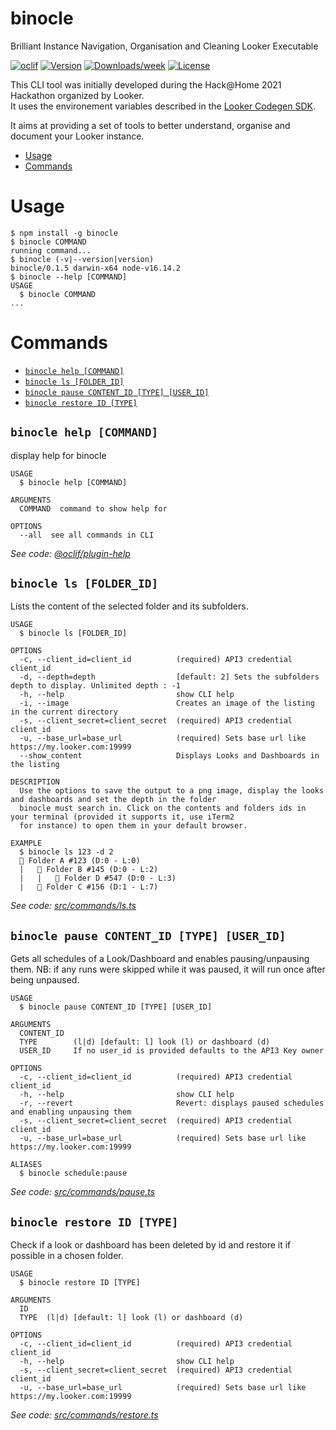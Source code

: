 binocle
=======

Brilliant Instance Navigation, Organisation and Cleaning Looker Executable

[![oclif](https://img.shields.io/badge/cli-oclif-brightgreen.svg)](https://oclif.io)
[![Version](https://img.shields.io/npm/v/binocle.svg)](https://npmjs.org/package/binocle)
[![Downloads/week](https://img.shields.io/npm/dw/binocle.svg)](https://npmjs.org/package/binocle)
[![License](https://img.shields.io/npm/l/binocle.svg)](https://github.com/rthoyer/binocle/blob/master/package.json)

This CLI tool was initially developed during the Hack@Home 2021 Hackathon organized by Looker.  
It uses the environement variables described in the [Looker Codegen SDK](https://github.com/looker-open-source/sdk-codegen#environment-variable-configuration).

It aims at providing a set of tools to better understand, organise and document your Looker instance.

<!-- toc -->
* [Usage](#usage)
* [Commands](#commands)
<!-- tocstop -->
# Usage
<!-- usage -->
```sh-session
$ npm install -g binocle
$ binocle COMMAND
running command...
$ binocle (-v|--version|version)
binocle/0.1.5 darwin-x64 node-v16.14.2
$ binocle --help [COMMAND]
USAGE
  $ binocle COMMAND
...
```
<!-- usagestop -->
# Commands
<!-- commands -->
* [`binocle help [COMMAND]`](#binocle-help-command)
* [`binocle ls [FOLDER_ID]`](#binocle-ls-folder_id)
* [`binocle pause CONTENT_ID [TYPE] [USER_ID]`](#binocle-pause-content_id-type-user_id)
* [`binocle restore ID [TYPE]`](#binocle-restore-id-type)

## `binocle help [COMMAND]`

display help for binocle

```
USAGE
  $ binocle help [COMMAND]

ARGUMENTS
  COMMAND  command to show help for

OPTIONS
  --all  see all commands in CLI
```

_See code: [@oclif/plugin-help](https://github.com/oclif/plugin-help/blob/v3.3.1/src/commands/help.ts)_

## `binocle ls [FOLDER_ID]`

Lists the content of the selected folder and its subfolders.

```
USAGE
  $ binocle ls [FOLDER_ID]

OPTIONS
  -c, --client_id=client_id          (required) API3 credential client_id
  -d, --depth=depth                  [default: 2] Sets the subfolders depth to display. Unlimited depth : -1
  -h, --help                         show CLI help
  -i, --image                        Creates an image of the listing in the current directory
  -s, --client_secret=client_secret  (required) API3 credential client_id
  -u, --base_url=base_url            (required) Sets base url like https://my.looker.com:19999
  --show_content                     Displays Looks and Dashboards in the listing

DESCRIPTION
  Use the options to save the output to a png image, display the looks and dashboards and set the depth in the folder 
  binocle must search in. Click on the contents and folders ids in your terminal (provided it supports it, use iTerm2 
  for instance) to open them in your default browser.

EXAMPLE
  $ binocle ls 123 -d 2
  📁 Folder A #123 (D:0 - L:0)
  |   📁 Folder B #145 (D:0 - L:2)
  |   |   📁 Folder D #547 (D:0 - L:3)
  |   📁 Folder C #156 (D:1 - L:7)
```

_See code: [src/commands/ls.ts](https://github.com/rthoyer/binocle/blob/v0.1.5/src/commands/ls.ts)_

## `binocle pause CONTENT_ID [TYPE] [USER_ID]`

Gets all schedules of a Look/Dashboard and enables pausing/unpausing them. NB: if any runs were skipped while it was paused, it will run once after being unpaused.

```
USAGE
  $ binocle pause CONTENT_ID [TYPE] [USER_ID]

ARGUMENTS
  CONTENT_ID
  TYPE        (l|d) [default: l] look (l) or dashboard (d)
  USER_ID     If no user_id is provided defaults to the API3 Key owner

OPTIONS
  -c, --client_id=client_id          (required) API3 credential client_id
  -h, --help                         show CLI help
  -r, --revert                       Revert: displays paused schedules and enabling unpausing them
  -s, --client_secret=client_secret  (required) API3 credential client_id
  -u, --base_url=base_url            (required) Sets base url like https://my.looker.com:19999

ALIASES
  $ binocle schedule:pause
```

_See code: [src/commands/pause.ts](https://github.com/rthoyer/binocle/blob/v0.1.5/src/commands/pause.ts)_

## `binocle restore ID [TYPE]`

Check if a look or dashboard has been deleted by id and restore it if possible in a chosen folder.

```
USAGE
  $ binocle restore ID [TYPE]

ARGUMENTS
  ID
  TYPE  (l|d) [default: l] look (l) or dashboard (d)

OPTIONS
  -c, --client_id=client_id          (required) API3 credential client_id
  -h, --help                         show CLI help
  -s, --client_secret=client_secret  (required) API3 credential client_id
  -u, --base_url=base_url            (required) Sets base url like https://my.looker.com:19999
```

_See code: [src/commands/restore.ts](https://github.com/rthoyer/binocle/blob/v0.1.5/src/commands/restore.ts)_
<!-- commandsstop -->
